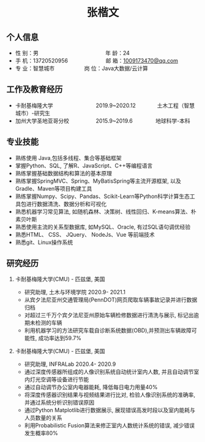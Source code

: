  <center>
     <h1>张楷文</h1>
 </center>

## 个人信息 

* 性 别：男&emsp;&emsp;&emsp;&emsp;&emsp;&emsp;&emsp;&emsp;&emsp;&emsp;&emsp;&emsp;&ensp;年 龄：24  
* 手 机：13720520956 &emsp;&emsp;&emsp;&emsp;&emsp;&emsp;&ensp;  邮 箱：1009173470@qq.com    
* 专 业：智慧城市 &emsp;&emsp;&emsp;&emsp;&emsp; 岗 位：Java大数据/云计算

## 工作及教育经历
    
* 卡耐基梅隆大学&emsp;&emsp;&emsp;&emsp;&emsp;&emsp;&emsp;&emsp;2019.9~2020.12&emsp;&emsp;&emsp;&emsp;土木工程（智慧城市）-研究生         
* 加州大学圣地亚哥分校&emsp;&emsp;&emsp;&emsp;&emsp;2015.9~2019.6&emsp;&emsp;&emsp;&emsp; 地球科学-本科  

## 专业技能

* 熟练使用 Java,包括多线程、集合等基础框架
* 掌握Python、SQL, 了解R、JavaScript、C++等编程语言
* 熟练掌握基础数据结构和算法的基本原理
* 熟练掌握SpringMVC、Spring、MyBatisSpring等主流开源框架, 以及Gradle、Maven等项目构建工具
* 熟练掌握Numpy、Scipy、Pandas、Scikit-Learn等Python科学计算生态工具包进行数据清洗、数据分析和可视化
* 熟悉机器学习常见算法, 如随机森林、决策树、线性回归、K-means算法、朴素贝叶斯
* 熟悉使用主流的关系型数据库, 如MySQL、Oracle, 有过SQL语句调优经验
* 熟悉HTML、 CSS、 JQuery、 NodeJs、Vue 等前端技术
* 熟悉git、Linux操作系统

## 研究经历

1. 卡耐基梅隆大学(CMU) - 匹兹堡, 美国 
    * 研究助理, 土木与环境学院 2020.9- 2021.1 
    * 从宾夕法尼亚州交通管理局(PennDOT)网页爬取车辆事故记录并进行数据归档
    * 对超过三千万个宾夕法尼亚州原始车辆检修数据进行清洗与展示, 标记出逾期未检测的车辆
    * 利用机器学习的方法研究车载自诊断系统数据(OBD),并预测出车辆故障可能性, 成功率达到59.7%

2. 卡耐基梅隆大学(CMU) - 匹兹堡, 美国
    * 研究助理, INFRALab  2020.4- 2020.9
    * 通过深度传感器所组成的人像识别系统自动统计室内人数, 并且自动调节室内灯光空调等设备进行节能
    * 通过自动调节办公室内电器能耗, 降低每日电力用量40%
    * 将深度传感器识别结果与视频结果进行比对, 检验人像识别系统的准确率, 并通过系统分析识别错误原因
    * 通过Python Matplotlib进行数据展示, 展现错误高发时段以及室内能耗与人员数量的关系
    * 利用Probabilistic Fusion算法来修正室内人数统计系统的错误, 减少错误发生概率80%


